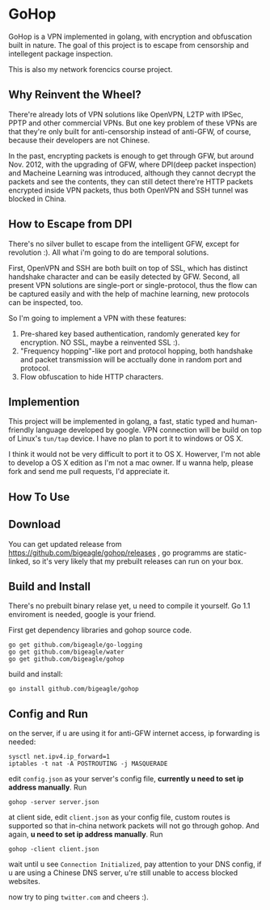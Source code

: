 GoHop
=====
GoHop is a VPN implemented in golang, with encryption and obfuscation built in nature. The goal of this project is to escape from censorship and intellegent package inspection.

This is also my network forencics course project.


Why Reinvent the Wheel?
------
There're already lots of VPN solutions like OpenVPN, L2TP with IPSec, PPTP and other commercial VPNs. 
But one key problem of these VPNs are that they're only built for anti-censorship instead of anti-GFW, of course, because their developers are not Chinese.

In the past, encrypting packets is enough to get through GFW, but around Nov. 2012, with the upgrading of GFW, where DPI(deep packet inspection) and Macheine Learning was introduced, although they cannot decrypt the packets and see the contents, they can still detect there're HTTP packets encrypted inside VPN packets, thus both OpenVPN and SSH tunnel was blocked in China.

How to Escape from DPI
------
There's no silver bullet to escape from the intelligent GFW, except for revolution :). All what i'm going to do are temporal solutions.

First, OpenVPN and SSH are both built on top of SSL, which has distinct handshake character and can be easily detected by GFW. Second, all present VPN solutions are single-port or single-protocol, thus the flow can be captured easily and with the help of machine learning, new protocols can be inspected, too.

So I'm going to implement a VPN with these features:

1. Pre-shared key based authentication, randomly generated key for encryption. NO SSL, maybe a reinvented SSL :).
2. "Frequency hopping"-like port and protocol hopping, both handshake and packet transmission will be acctually done in random port and protocol.
3. Flow obfuscation to hide HTTP characters.

Implemention
-------
This project will be implemented in golang, a fast, static typed and human-friendly language developed by google. VPN connection will be build on top of Linux's `tun/tap` device. I have no plan to port it to windows or OS X.

I think it would not be very difficult to port it to OS X. Howerver, I'm not able to develop a OS X edition as I'm not a mac owner. If u wanna help, please fork and send me pull requests, I'd appreciate it.

How To Use
------
## Download
You can get updated release from https://github.com/bigeagle/gohop/releases , go programms are static-linked, so it's very likely that my prebuilt releases can run on your box.

## Build and Install

There's no prebuilt binary relase yet, u need to compile it yourself. Go 1.1 enviroment is needed, google is your friend.

First get dependency libraries and gohop source code.

```
go get github.com/bigeagle/go-logging
go get github.com/bigeagle/water
go get github.com/bigeagle/gohop
```

build and install:

```
go install github.com/bigeagle/gohop
```

## Config and Run

on the server, if u are using it for anti-GFW internet access, ip forwarding is needed:

```
sysctl net.ipv4.ip_forward=1
iptables -t nat -A POSTROUTING -j MASQUERADE
```

edit `config.json` as your server's config file, **currently u need to set ip address manually**. Run
```
gohop -server server.json
```

at client side, edit `client.json` as your config file, custom routes is supported so that in-china network packets will not go through gohop. And again, **u need to set ip address manually**. Run
```
gohop -client client.json
```
wait until u see `Connection Initialized`, pay attention to your DNS config, if u are using a Chinese DNS server, u're still unable to access blocked websites.

now try to ping `twitter.com` and cheers :).
